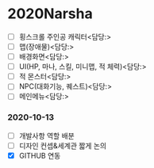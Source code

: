 # 2020Narsha

- [ ] 횡스크롤 주인공 캐릭터<담당:>  
- [ ] 맵(장애물)<담당:>  
- [ ] 배경화면<담당:>  
- [ ] UI(HP, 마나, 스킬, 미니맵, 적 체력)<담당:>  
- [ ] 적 몬스터<담당:>  
- [ ] NPC(대화기능, 퀘스트)<담당:>  
- [ ] 메인메뉴<담당:>  

### 2020-10-13
+ [ ] 개발사항 역할 배분  
+ [ ] 디자인 컨셉&세계관 짧게 논의  
+ [x] GITHUB 연동  
